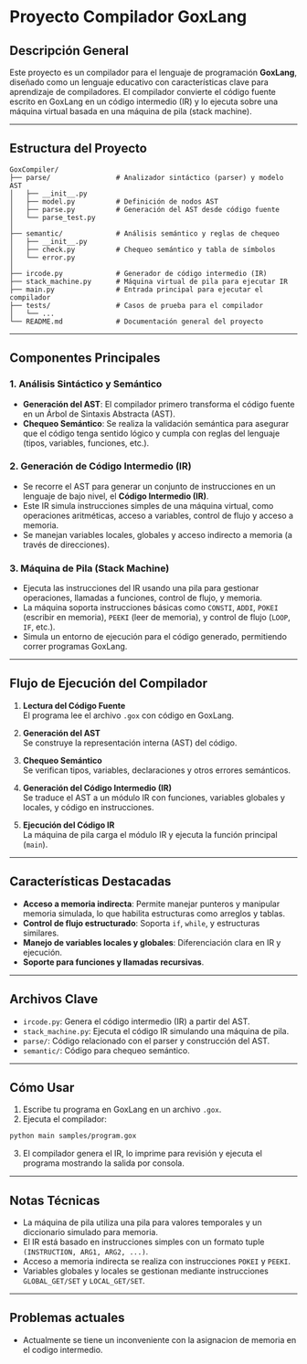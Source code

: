 # Proyecto Compilador GoxLang

## Descripción General

Este proyecto es un compilador para el lenguaje de programación **GoxLang**, diseñado como un lenguaje educativo con características clave para aprendizaje de compiladores. El compilador convierte el código fuente escrito en GoxLang en un código intermedio (IR) y lo ejecuta sobre una máquina virtual basada en una máquina de pila (stack machine).

---

## Estructura del Proyecto

```
GoxCompiler/
├── parse/                # Analizador sintáctico (parser) y modelo AST
│   ├── __init__.py
│   ├── model.py          # Definición de nodos AST
│   ├── parse.py          # Generación del AST desde código fuente
│   └── parse_test.py
│
├── semantic/             # Análisis semántico y reglas de chequeo
│   ├── __init__.py
│   ├── check.py          # Chequeo semántico y tabla de símbolos
│   └── error.py
│
├── ircode.py             # Generador de código intermedio (IR)
├── stack_machine.py      # Máquina virtual de pila para ejecutar IR
├── main.py               # Entrada principal para ejecutar el compilador
├── tests/                # Casos de prueba para el compilador
│   └── ...
└── README.md             # Documentación general del proyecto
```

---
## Componentes Principales

### 1. **Análisis Sintáctico y Semántico**

- **Generación del AST**: El compilador primero transforma el código fuente en un Árbol de Sintaxis Abstracta (AST).
- **Chequeo Semántico**: Se realiza la validación semántica para asegurar que el código tenga sentido lógico y cumpla con reglas del lenguaje (tipos, variables, funciones, etc.).

### 2. **Generación de Código Intermedio (IR)**

- Se recorre el AST para generar un conjunto de instrucciones en un lenguaje de bajo nivel, el **Código Intermedio (IR)**.
- Este IR simula instrucciones simples de una máquina virtual, como operaciones aritméticas, acceso a variables, control de flujo y acceso a memoria.
- Se manejan variables locales, globales y acceso indirecto a memoria (a través de direcciones).

### 3. **Máquina de Pila (Stack Machine)**

- Ejecuta las instrucciones del IR usando una pila para gestionar operaciones, llamadas a funciones, control de flujo, y memoria.
- La máquina soporta instrucciones básicas como `CONSTI`, `ADDI`, `POKEI` (escribir en memoria), `PEEKI` (leer de memoria), y control de flujo (`LOOP`, `IF`, etc.).
- Simula un entorno de ejecución para el código generado, permitiendo correr programas GoxLang.

---

## Flujo de Ejecución del Compilador

1. **Lectura del Código Fuente**  
   El programa lee el archivo `.gox` con código en GoxLang.

2. **Generación del AST**  
   Se construye la representación interna (AST) del código.

3. **Chequeo Semántico**  
   Se verifican tipos, variables, declaraciones y otros errores semánticos.

4. **Generación del Código Intermedio (IR)**  
   Se traduce el AST a un módulo IR con funciones, variables globales y locales, y código en instrucciones.

5. **Ejecución del Código IR**  
   La máquina de pila carga el módulo IR y ejecuta la función principal (`main`).

---

## Características Destacadas

- **Acceso a memoria indirecta**: Permite manejar punteros y manipular memoria simulada, lo que habilita estructuras como arreglos y tablas.
- **Control de flujo estructurado**: Soporta `if`, `while`, y estructuras similares.
- **Manejo de variables locales y globales**: Diferenciación clara en IR y ejecución.
- **Soporte para funciones y llamadas recursivas**.

---

## Archivos Clave

- `ircode.py`: Genera el código intermedio (IR) a partir del AST.
- `stack_machine.py`: Ejecuta el código IR simulando una máquina de pila.
- `parse/`: Código relacionado con el parser y construcción del AST.
- `semantic/`: Código para chequeo semántico.

---

## Cómo Usar

1. Escribe tu programa en GoxLang en un archivo `.gox`.
2. Ejecuta el compilador:

```bash
python main samples/program.gox
```

3. El compilador genera el IR, lo imprime para revisión y ejecuta el programa mostrando la salida por consola.

---

## Notas Técnicas

- La máquina de pila utiliza una pila para valores temporales y un diccionario simulado para memoria.
- El IR está basado en instrucciones simples con un formato tuple `(INSTRUCTION, ARG1, ARG2, ...)`.
- Acceso a memoria indirecta se realiza con instrucciones `POKEI` y `PEEKI`.
- Variables globales y locales se gestionan mediante instrucciones `GLOBAL_GET/SET` y `LOCAL_GET/SET`.

---

## Problemas actuales

- Actualmente se tiene un inconveniente con la asignacion de memoria en el codigo intermedio.


